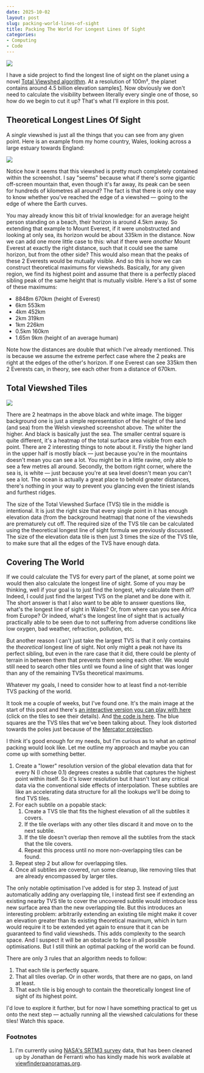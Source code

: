 ```yaml
---
date: 2025-10-02
layout: post
slug: packing-world-lines-of-sight
title: Packing The World For Longest Lines Of Sight
categories:
- Computing
- Code
---
```


<img src="images/world_packed.webp#wide" />

I have a side project to find the longest line of sight on the planet using a novel [Total Viewshed algorithm](https://github.com/tombh/total-viewsheds). At a resolution of 100m², the planet contains around 4.5 billion elevation samples<a href="#footnotes" class="footnote">1</a>. Now obviously we don't need to calculate the visibility between literally every single one of those, so how do we begin to cut it up? That's what I'll explore in this post.

## Theoretical Longest Lines Of Sight
A _single_ viewshed is just all the things that you can see from any given point. Here is an example from my home country, Wales, looking across a large estuary towards England:

<img src="images/cardiff_viewshed.png#wide" />

Notice how it seems that this viewshed is pretty much completely contained within the screenshot. I say "seems" because what if there's some gigantic off-screen mountain that, even though it's far away, its peak can be seen for hundreds of kilometres all around? The fact is that there is only one way to know whether you've reached the edge of a viewshed — going to the edge of where the Earth curves.

You may already know this bit of trivial knowledge: for an average height person standing on a beach, their horizon is around 4.5km away. So extending that example to Mount Everest, if it were unobstructed and looking at only sea, its horizon would be about 335km in the distance. Now we can add one more little case to this: what if there were _another_ Mount Everest at exactly the right distance, such that it could see the same horizon, but from the other side? This would also mean that the peaks of these 2 Everests would be mutually visible. And so this is how we can construct theoretical maximums for viewsheds. Basically, for any given region, we find its highest point and assume that there is a perfectly placed sibling peak of the same height that is mutually visible. Here's a list of some of these maximums:

* 8848m  670km (height of Everest)
* 6km    553km
* 4km    452km
* 2km    319km
* 1km    226km
* 0.5km  160km
* 1.65m  9km (height of an average human)


Note how the distances are double that which I've already mentioned. This is because we assume the extreme perfect case where the 2 peaks are right at the edges of the other's horizon. If one Everest can see 335km then 2 Everests can, in theory, see each other from a distance of 670km.

## Total Viewshed Tiles

<img src="images/tvs_on_hgt.jpg#wide" />

There are 2 heatmaps in the above black and white image. The bigger background one is just a simple representation of the height of the land (and sea) from the Welsh viewshed screenshot above. The whiter the higher. And black is basically just the sea. The smaller central square is quite different, it's a heatmap of the total surface area visible from each point. There are 2 interesting things to note about it. Firstly the higher land in the upper half is mostly black — just because you're in the mountains doesn't mean you can see a lot. You might be in a little ravine, only able to see a few metres all around. Secondly, the bottom right corner, where the sea is, is white — just because you're at sea level doesn't mean you can't see a lot. The ocean is actually a great place to behold greater distances, there's nothing in your way to prevent you glancing even the tiniest islands and furthest ridges.

The size of the Total Viewshed Surface (TVS) tile in the middle is intentional. It is just the right size that every single point in it has enough elevation data (from the background heatmap) that none of the viewsheds are prematurely cut off. The required size of the TVS tile can be calculated using the theoretical longest line of sight formula we previously discussed. The size of the elevation data tile is then just 3 times the size of the TVS tile, to make sure that all the edges of the TVS have enough data.


## Covering The World
If we could calculate the TVS for every part of the planet, at some point we would then also calculate the longest line of sight. Some of you may be thinking, well if your goal is to just find the longest, why calculate them _all_? Indeed, I could just find the largest TVS on the planet and be done with it. The short answer is that I also want to be able to answer questions like, what's the longest line of sight in Wales? Or, from where can you see Africa from Europe? Or indeed, what's the longest line of sight that is actually practically able to be seen due to not suffering from adverse conditions like low oxygen, bad weather, refraction, pollution, etc.

But another reason I can't just take the largest TVS is that it only contains the _theoretical_ longest line of sight. Not only might a peak not have its perfect sibling, but even in the rare case that it did, there could be plenty of terrain in between them that prevents them seeing each other. We would still need to search other tiles until we found a line of sight that was longer than any of the remaining TVSs theoretical maximums.

Whatever my goals, I need to consider how to at least find a not-terrible TVS packing of the world.

It took me a couple of weeks, but I've found one. It's the main image at the start of this post and there's [an interactive version you can play with here](https://tombh.co.uk/viewview/tile_packing.html) (click on the tiles to see their details). And [the code is here](https://github.com/tombh/viewview). The blue squares are the TVS tiles that we've been talking about. They look distorted towards the poles just because of the [Mercator projection](https://en.wikipedia.org/wiki/Mercator_projection).

I think it's good enough for my needs, but I'm curious as to what an _optimal_ packing would look like. Let me outline my approach and maybe you can come up with something better.

1. Create a "lower" resolution version of the global elevation data that for every N (I chose 0.1) degrees creates a subtile that captures the highest point within itself. So it's lower resolution but it hasn't lost any critical data via the conventional side effects of interpolation. These subtiles are like an accelerating data structure for all the lookups we'll be doing to find TVS tiles.
2. For each subtile on a popable stack:
    1. Create a TVS tile that fits the highest elevation of all the subtiles it covers.
    2. If the tile overlaps with any other tiles discard it and move on to the next subtile.
    3. If the tile doesn't overlap then remove all the subtiles from the stack that the tile covers.
    4. Repeat this process until no more non-overlapping tiles can be found.
3. Repeat step 2 but allow for overlapping tiles.
4. Once all subtiles are covered, run some cleanup, like removing tiles that are already encompassed by larger tiles.

The only notable optimisation I've added is for step 3. Instead of just automatically adding any overlapping tile, I instead first see if extending an existing nearby TVS tile to cover the uncovered subtile would introduce less new surface area than the new overlapping tile. But this introduces an interesting problem: arbitrarily extending an existing tile might make it cover an elevation greater than its existing theoretical maximum, which in turn would require it to be extended yet again to ensure that it can be guaranteed to find valid viewsheds. This adds complexity to the search space. And I suspect it will be an obstacle to face in all possible optimisations. But I still think an optimal packing of the world can be found.

There are only 3 rules that an algorithm needs to follow:
1. That each tile is perfectly square.
2. That all tiles overlap. Or in other words, that there are no gaps, on land at least.
3. That each tile is big enough to contain the theoretically longest line of sight of its highest point.

I'd love to explore it further, but for now I have something practical to get us onto the next step — actually running all the viewshed calculations for these tiles! Watch this space.

### Footnotes
1. I'm currently using [NASA's SRTM3 survey](https://www.earthdata.nasa.gov/data/instruments/srtm) data, that has been cleaned up by Jonathan de Ferranti who has kindly made his work available at [viewfinderpanoramas.org](https://www.viewfinderpanoramas.org).

